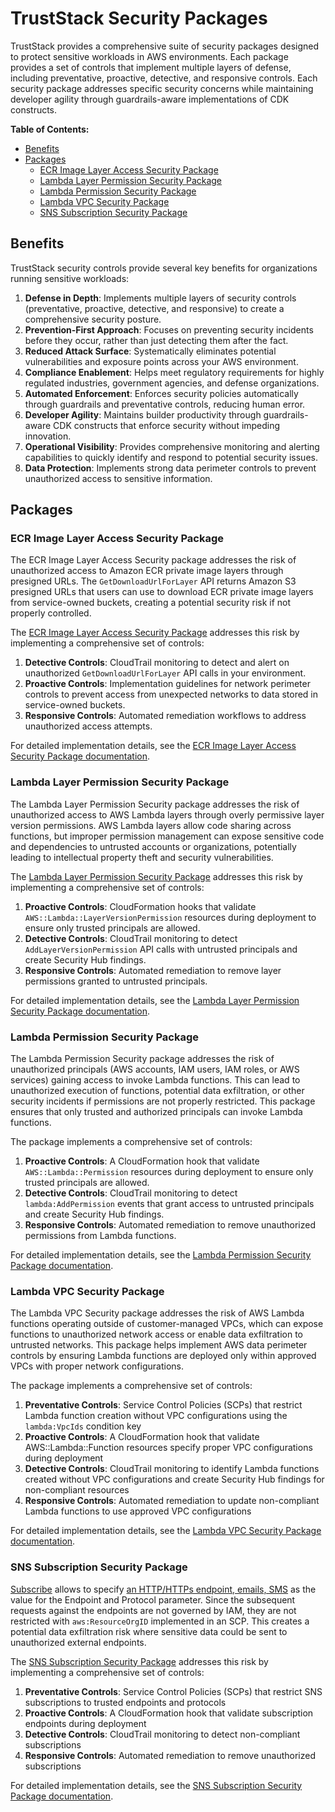 # TrustStack Security Packages

TrustStack provides a comprehensive suite of security packages designed to protect sensitive workloads in AWS environments. Each package provides a set of controls that implement multiple layers of defense, including preventative, proactive, detective, and responsive controls. Each security package addresses specific security concerns while maintaining developer agility through guardrails-aware implementations of CDK constructs.

**Table of Contents:**

- [Benefits](#benefits)
- [Packages](#packages)
  - [ECR Image Layer Access Security Package](#ecr-image-layer-access-security-package)
  - [Lambda Layer Permission Security Package](#lambda-layer-permission-security-package)
  - [Lambda Permission Security Package](#lambda-permission-security-package)
  - [Lambda VPC Security Package](#lambda-vpc-security-package)
  - [SNS Subscription Security Package](#sns-subscription-security-package)

## Benefits

TrustStack security controls provide several key benefits for organizations running sensitive workloads:

1. **Defense in Depth**: Implements multiple layers of security controls (preventative, proactive, detective, and responsive) to create a comprehensive security posture.
2. **Prevention-First Approach**: Focuses on preventing security incidents before they occur, rather than just detecting them after the fact.
3. **Reduced Attack Surface**: Systematically eliminates potential vulnerabilities and exposure points across your AWS environment.
4. **Compliance Enablement**: Helps meet regulatory requirements for highly regulated industries, government agencies, and defense organizations.
5. **Automated Enforcement**: Enforces security policies automatically through guardrails and preventative controls, reducing human error.
6. **Developer Agility**: Maintains builder productivity through guardrails-aware CDK constructs that enforce security without impeding innovation.
7. **Operational Visibility**: Provides comprehensive monitoring and alerting capabilities to quickly identify and respond to potential security issues.
8. **Data Protection**: Implements strong data perimeter controls to prevent unauthorized access to sensitive information.

## Packages

### ECR Image Layer Access Security Package

The ECR Image Layer Access Security package addresses the risk of unauthorized access to Amazon ECR private image layers through presigned URLs. The `GetDownloadUrlForLayer` API returns Amazon S3 presigned URLs that users can use to download ECR private image layers from service-owned buckets, creating a potential security risk if not properly controlled.

The [ECR Image Layer Access Security Package](lib/security-packages/ecr/image-layer-access/README.md) addresses this risk by implementing a comprehensive set of controls:

1. **Detective Controls**: CloudTrail monitoring to detect and alert on unauthorized `GetDownloadUrlForLayer` API calls in your environment.
2. **Proactive Controls**: Implementation guidelines for network perimeter controls to prevent access from unexpected networks to data stored in service-owned buckets.
3. **Responsive Controls**: Automated remediation workflows to address unauthorized access attempts.

For detailed implementation details, see the [ECR Image Layer Access Security Package documentation](lib/security-packages/ecr/image-layer-access/README.md).

### Lambda Layer Permission Security Package

The Lambda Layer Permission Security package addresses the risk of unauthorized access to AWS Lambda layers through overly permissive layer version permissions. AWS Lambda layers allow code sharing across functions, but improper permission management can expose sensitive code and dependencies to untrusted accounts or organizations, potentially leading to intellectual property theft and security vulnerabilities.

The [Lambda Layer Permission Security Package](lib/security-packages/lambda/layer-permission/README.md) addresses this risk by implementing a comprehensive set of controls:

1. **Proactive Controls**: CloudFormation hooks that validate `AWS::Lambda::LayerVersionPermission` resources during deployment to ensure only trusted principals are allowed.
2. **Detective Controls**: CloudTrail monitoring to detect `AddLayerVersionPermission` API calls with untrusted principals and create Security Hub findings.
3. **Responsive Controls**: Automated remediation to remove layer permissions granted to untrusted principals.

For detailed implementation details, see the [Lambda Layer Permission Security Package documentation](lib/security-packages/lambda/layer-permission/README.md).

### Lambda Permission Security Package

The Lambda Permission Security package addresses the risk of unauthorized principals (AWS accounts, IAM users, IAM roles, or AWS services) gaining access to invoke Lambda functions. This can lead to unauthorized execution of functions, potential data exfiltration, or other security incidents if permissions are not properly restricted. This package ensures that only trusted and authorized principals can invoke Lambda functions.

The package implements a comprehensive set of controls:

1.  **Proactive Controls**: A CloudFormation hook that validate `AWS::Lambda::Permission` resources during deployment to ensure only trusted principals are allowed.
2.  **Detective Controls**: CloudTrail monitoring to detect `lambda:AddPermission` events that grant access to untrusted principals and create Security Hub findings.
3.  **Responsive Controls**: Automated remediation to remove unauthorized permissions from Lambda functions.

For detailed implementation details, see the [Lambda Permission Security Package documentation](lib/security-packages/lambda/permission-security/README.md).

### Lambda VPC Security Package

The Lambda VPC Security package addresses the risk of AWS Lambda functions operating outside of customer-managed VPCs, which can expose functions to unauthorized network access or enable data exfiltration to untrusted networks. This package helps implement AWS data perimeter controls by ensuring Lambda functions are deployed only within approved VPCs with proper network configurations.

The package implements a comprehensive set of controls:

1. **Preventative Controls**: Service Control Policies (SCPs) that restrict Lambda function creation without VPC configurations using the `lambda:VpcIds` condition key
2. **Proactive Controls**: A CloudFormation hook that validate AWS::Lambda::Function resources specify proper VPC configurations during deployment
3. **Detective Controls**: CloudTrail monitoring to identify Lambda functions created without VPC configurations and create Security Hub findings for non-compliant resources
4. **Responsive Controls**: Automated remediation to update non-compliant Lambda functions to use approved VPC configurations

For detailed implementation details, see the [Lambda VPC Security Package documentation](lib/security-packages/lambda/vpc-security/README.md).

### SNS Subscription Security Package

[Subscribe](https://docs.aws.amazon.com/sns/latest/api/API_Subscribe.html) allows to specify [an HTTP/HTTPs endpoint, emails, SMS](https://docs.aws.amazon.com/sns/latest/dg/sns-create-subscribe-endpoint-to-topic.html) as the value for the Endpoint and Protocol parameter. Since the subsequent requests against the endpoints are not governed by IAM, they are not restricted with `aws:ResourceOrgID` implemented in an SCP. This creates a potential data exfiltration risk where sensitive data could be sent to unauthorized external endpoints.

The [SNS Subscription Security Package](lib/security-packages/sns/subscription-security/README.md) addresses this risk by implementing a comprehensive set of controls:

1. **Preventative Controls**: Service Control Policies (SCPs) that restrict SNS subscriptions to trusted endpoints and protocols
2. **Proactive Controls**: A CloudFormation hook that validate subscription endpoints during deployment
3. **Detective Controls**: CloudTrail monitoring to detect non-compliant subscriptions
4. **Responsive Controls**: Automated remediation to remove unauthorized subscriptions

For detailed implementation details, see the [SNS Subscription Security Package documentation](lib/security-packages/sns/subscription-security/README.md).

